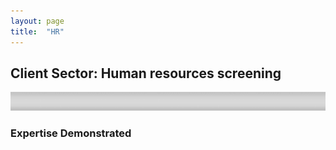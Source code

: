 ```yaml
---
layout: page
title:  "HR"
---
```


## Client Sector: Human resources screening 

<img src="/assets/images/div2.png" alt="divider" width="1500" height="30"/>

### Expertise Demonstrated
